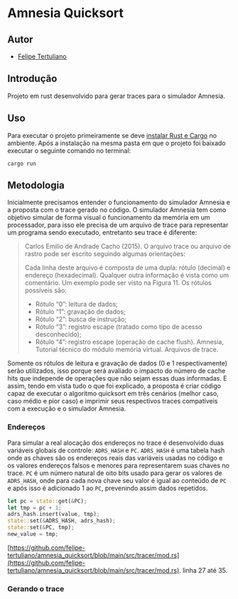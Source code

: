 # Amnesia Quicksort

## Autor
- [Felipe Tertuliano](https://github.com/felipe-tertuliano)

## Introdução

Projeto em rust desenvolvido para gerar traces para o simulador Amnesia.

## Uso

Para executar o projeto primeiramente se deve [instalar Rust e Cargo](https://doc.rust-lang.org/cargo/getting-started/installation.html) no ambiente. Após a instalação na mesma pasta em que o projeto foi baixado executar o seguinte comando no terminal:
```console
cargo run
```

## Metodologia

Inicialmente precisamos entender o funcionamento do simulador Amnesia e a proposta com o trace gerado no código. O simulador Amnesia tem como objetivo simular de forma visual o funcionamento da memória em um processador, para isso ele precisa de um arquivo de trace para representar um programa sendo executado, entretanto seu trace é diferente:

> Carlos Emilio de Andrade Cacho (2015). O arquivo trace ou arquivo de rastro pode ser escrito seguindo algumas orientações:
>
> Cada linha deste arquivo é composta de uma dupla: rótulo (decimal) e endereço (hexadecimal). Qualquer outra informação é vista como um comentário. Um exemplo pode ser visto na Figura 11. Os rótulos possíveis são:
>
> - Rótulo “0”: leitura de dados;
> - Rótulo “1”: gravação de dados;
> - Rótulo “2”: busca de instrução;
> - Rótulo “3”: registro escape (tratado como tipo de acesso desconhecido);
> - Rótulo “4”: registro escape (operação de cache flush).
> Amnesia, Tutorial técnico do módulo memória virtual. Arquivos de trace.

Somente os rótulos de leitura e gravação de dados (0 e 1 respectivamente) serão utilizados, isso porque será avaliado o impacto do número de cache hits que independe de operações que não sejam essas duas informadas. E assim, tendo em vista tudo o que foi explicado, a proposta é criar código capaz de executar o algoritmo quicksort em três cenários (melhor caso, caso médio e pior caso) e imprimir seus respectivos traces compatíveis com a execução e o simulador Amnesia.

### Endereços

Para simular a real alocação dos endereços no trace é desenvolvido duas variáveis globais de controle: `ADRS_HASH` e `PC`. `ADRS_HASH` é uma tabela hash onde as chaves são os endereços reais das variáveis usadas no código e os valores endereços falsos e menores para representarem suas chaves no trace. `PC` é um número natural de oito bits usado para gerar os valores de `ADRS_HASH`, onde para cada nova chave seu valor é igual ao conteúdo de `PC` e após isso é adicionado 1 ao `PC`, prevenindo assim dados repetidos.

```rust
let pc = state::get(&PC);
let tmp = pc + 1;
adrs_hash.insert(value, tmp);
state::set(&ADRS_HASH, adrs_hash);
state::set(&PC, tmp);
new_value = tmp;
```
[https://github.com/felipe-tertuliano/amnesia_quicksort/blob/main/src/tracer/mod.rs](https://github.com/felipe-tertuliano/amnesia_quicksort/blob/main/src/tracer/mod.rs). linha 27 até 35.

### Gerando o trace

